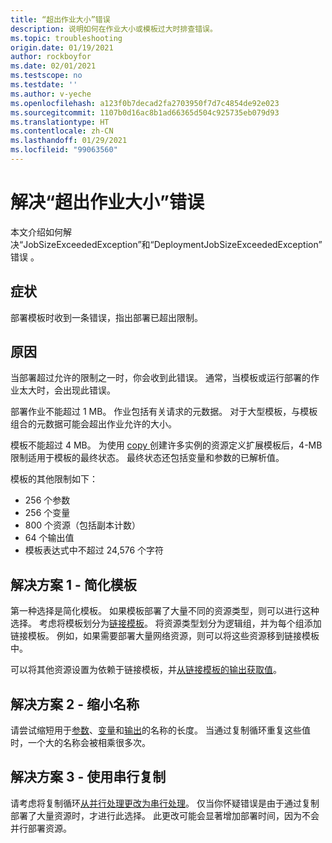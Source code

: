 ```yaml
---
title: “超出作业大小”错误
description: 说明如何在作业大小或模板过大时排查错误。
ms.topic: troubleshooting
origin.date: 01/19/2021
author: rockboyfor
ms.date: 02/01/2021
ms.testscope: no
ms.testdate: ''
ms.author: v-yeche
ms.openlocfilehash: a123f0b7decad2fa2703950f7d7c4854de92e023
ms.sourcegitcommit: 1107b0d16ac8b1ad66365d504c925735eb079d93
ms.translationtype: HT
ms.contentlocale: zh-CN
ms.lasthandoff: 01/29/2021
ms.locfileid: "99063560"
---
```

<!--Verified successfully on charactors only-->
# <a name="resolve-errors-for-job-size-exceeded"></a>解决“超出作业大小”错误

本文介绍如何解决“JobSizeExceededException”和“DeploymentJobSizeExceededException”错误 。

## <a name="symptom"></a>症状

部署模板时收到一条错误，指出部署已超出限制。

## <a name="cause"></a>原因

当部署超过允许的限制之一时，你会收到此错误。 通常，当模板或运行部署的作业太大时，会出现此错误。

部署作业不能超过 1 MB。 作业包括有关请求的元数据。 对于大型模板，与模板组合的元数据可能会超出作业允许的大小。

模板不能超过 4 MB。 为使用 [copy ](copy-resources.md) 创建许多实例的资源定义扩展模板后，4-MB 限制适用于模板的最终状态。 最终状态还包括变量和参数的已解析值。

模板的其他限制如下：

* 256 个参数
* 256 个变量
* 800 个资源（包括副本计数）
* 64 个输出值
* 模板表达式中不超过 24,576 个字符

## <a name="solution-1---simplify-template"></a>解决方案 1 - 简化模板

第一种选择是简化模板。 如果模板部署了大量不同的资源类型，则可以进行这种选择。 考虑将模板划分为[链接模板](linked-templates.md)。 将资源类型划分为逻辑组，并为每个组添加链接模板。 例如，如果需要部署大量网络资源，则可以将这些资源移到链接模板中。

可以将其他资源设置为依赖于链接模板，并[从链接模板的输出获取值](linked-templates.md#get-values-from-linked-template)。

## <a name="solution-2---reduce-name-size"></a>解决方案 2 - 缩小名称

请尝试缩短用于[参数](template-parameters.md)、[变量](template-variables.md)和[输出](template-outputs.md)的名称的长度。 当通过复制循环重复这些值时，一个大的名称会被相乘很多次。

## <a name="solution-3---use-serial-copy"></a>解决方案 3 - 使用串行复制

请考虑将复制循环[从并行处理更改为串行处理](copy-resources.md#serial-or-parallel)。 仅当你怀疑错误是由于通过复制部署了大量资源时，才进行此选择。 此更改可能会显著增加部署时间，因为不会并行部署资源。

<!--Update_Description: update meta properties, wording update, update link-->